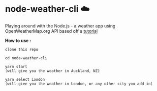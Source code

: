 # node-weather-cli ☁️

Playing around with the Node.js - a weather app using OpenWeatherMap.org API based off a [tutorial](https://codeburst.io/build-a-simple-weather-app-with-node-js-in-just-16-lines-of-code-32261690901d)

**How to use :**

```
clone this repo

cd node-weather-cli

yarn start 
(will give you the weather in Auckland, NZ)

yarn select London
(will give you the weather in London, or any other city you add in)
```
